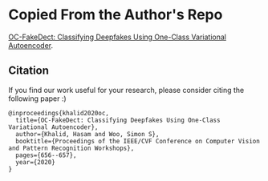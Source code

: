 # Copied From the Author's Repo

[OC-FakeDect: Classifying Deepfakes Using One-Class Variational Autoencoder](https://openaccess.thecvf.com/content_CVPRW_2020/html/w39/Khalid_OC-FakeDect_Classifying_Deepfakes_Using_One-Class_Variational_Autoencoder_CVPRW_2020_paper.html).

## Citation
If you find our work useful for your research, please consider citing the following paper :)

```
@inproceedings{khalid2020oc,
  title={OC-FakeDect: Classifying Deepfakes Using One-Class Variational Autoencoder},
  author={Khalid, Hasam and Woo, Simon S},
  booktitle={Proceedings of the IEEE/CVF Conference on Computer Vision and Pattern Recognition Workshops},
  pages={656--657},
  year={2020}
}
```
